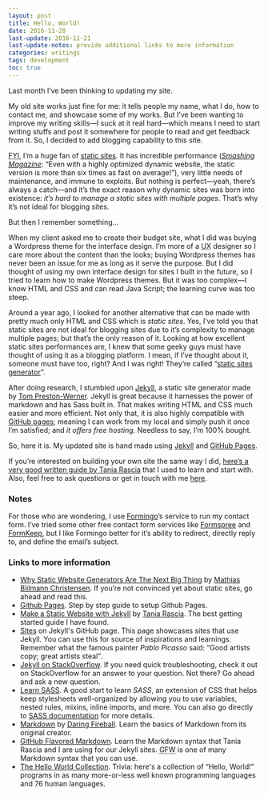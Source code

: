 ```yaml
---
layout: post
title: Hello, World!
date: 2016-11-20
last-update: 2016-11-21
last-update-notes: provide additional links to more information
categories: writings
tags: development
toc: true
---
```


Last month I’ve been thinking to updating my site.

My old site works just fine for me: it tells people my name, what I do, how to contact me, and showcase some of my works. But I’ve been wanting to improve my writing skills—I suck at it real hard—which means I need to start writing stuffs and post it somewhere for people to read and get feedback from it. So, I decided to add blogging capability to this site.

<abbr title="For Your Information">FYI</abbr>, I’m a huge fan of [static sites][wiki-staticSite]. It has incredible performance (<cite>[Smashing Magazine][smashing]</cite>: <q>Even with a highly optimized dynamic website, the static version is more than six times as fast on average!</q>), very little needs of maintenance, and immune to exploits. But nothing is perfect—yeah, there’s always a catch—and it’s the exact reason why dynamic sites was born into existence: _it’s hard to manage a static sites with multiple pages_. That’s why it’s not ideal for blogging sites.

But then I remember something…

When my client asked me to create their budget site, what I did was buying a Wordpress theme for the interface design. I’m more of a <abbr title="User Experience">UX</abbr> designer so I care more about the content than the looks; buying Wordpress themes has never been an issue for me as long as it serve the purpose. But I did thought of using my own interface design for sites I built in the future, so I tried to learn how to make Wordpress themes. But it was too complex—I know HTML and CSS and can read Java Script; the learning curve was too steep.

Around a year ago, I looked for another alternative that can be made with pretty much only HTML and CSS which is _static sites_. Yes, I’ve told you that static sites are not ideal for blogging sites due to it’s complexity to manage multiple pages; but that’s the only reason of it. Looking at how excellent static sites performances are, I knew that some geeky guys must have thought of using it as a blogging platform. I mean, if I’ve thought about it, someone must have too, right? And I was right! They’re called “[static sites generator][smashing]”.

After doing research, I stumbled upon [Jekyll][jekyll], a static site generator made by [Tom Preston-Werner][tom]. Jekyll is great because it harnesses the power of markdown and has Sass built in. That makes writing HTML and CSS much easier and more efficient. Not only that, it is also highly compatible with [GitHub pages][github.io]; meaning I can work from my local and simply push it once I’m satisfied; and _it offers free hosting_. Needless to say, I’m 100% bought.

So, here it is. My updated site is hand made using [Jekyll][jekyll] and [GitHub Pages][github.io].

If you’re interested on building your own site the same way I did, [here’s a very good written guide by Tania Rascia][tania] that I used to learn and start with. Also, feel free to ask questions or get in touch with me [here][contact].

### Notes

For those who are wondering, I use [Formingo][formingo]’s service to run my contact form. I’ve tried some other free contact form services like [Formspree][formspree] and [FormKeep][formkeep], but I like Formingo better for it’s ability to redirect, directly reply to, and define the email’s subject.

### Links to more information

- [Why Static Website Generators Are The Next Big Thing][smashing] by [Mathias Biilmann Christensen](http://www.twitter.com/biilmann). If you’re not convinced yet about static sites, go ahead and read this.
- [Github Pages][github.io]. Step by step guide to setup Github Pages.
- [Make a Static Website with Jekyll][tania] by [Tania Rascia](https://www.taniarascia.com/). The best getting started guide I have found.
- [Sites](https://github.com/jekyll/jekyll/wiki/Sites) on Jekyll's GitHub page. This page showcases sites that use Jekyll. You can use this for source of inspirations and learnings. Remember what the famous painter <cite>Pablo Picasso</cite> said: <q>Good artists copy; great artists steal</q>.
- [Jekyll on StackOverflow](https://stackoverflow.com/questions/tagged/jekyll). If you need quick troubleshooting, check it out on StackOverflow for an answer to your question. Not there? Go ahead and ask a new question.
- [Learn SASS](http://sass-lang.com/guide). A good start to learn <dfn>SASS</dfn>, an extension of CSS that helps keep stylesheets well-organized by allowing you to use variables, nested rules, mixins, inline imports, and more. You can also go directly to [SASS documentation](http://sass-lang.com/documentation/file.SASS_REFERENCE.html) for more details.
- [Markdown](https://daringfireball.net/projects/markdown/) by [Daring Fireball](https://daringfireball.net). Learn the basics of Markdown from its original creator.
- [GitHub Flavored Markdown](https://guides.github.com/features/mastering-markdown/). Learn the Markdown syntax that Tania Rascia and I are using for our Jekyll sites. <abbr title="Github Flavored Markdown">GFW</abbr> is one of many Markdown syntax that you can use.
- [The Hello World Collection](http://helloworldcollection.de/). Trivia: here's a collection of “Hello, World!” programs in as many more-or-less well known programming languages and 76 human languages.

[jekyll]: http://jekyllrb.com
[github.io]: https://pages.github.com/
[tania]: https://www.taniarascia.com/make-a-static-website-with-jekyll/
[formingo]: https://www.formingo.co
[formkeep]: https://formkeep.com
[formspree]: http://formspree.io/
[contact]: /contact
[wiki-staticSite]: https://en.wikipedia.org/wiki/Static_web_page
[smashing]: https://www.smashingmagazine.com/2015/11/modern-static-website-generators-next-big-thing/
[tom]: http://tom.preston-werner.com/
